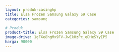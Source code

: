 ```yaml
---
layout: produk-casinghp
title: Elsa Frozen Samsung Galaxy S9 Case
categories: samsung

# Produk
product-title: Elsa Frozen Samsung Galaxy S9 Case
image-drive: 1gFXe8hgMx9FV-JwEkHzPc_eDHeSYyIP5
harga: 90000
---
```

